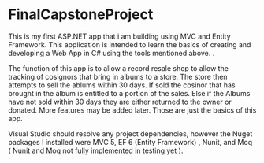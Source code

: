# FinalCapstoneProject

This is my first ASP.NET app that i am building using MVC and Entity Framework.
    This application is intended to learn the basics of creating and developing a
    Web App in C# using the tools mentioned above. .</p>

 The function of this app is to allow a record resale shop to allow the tracking of cosignors that bring in albums to a store.
    The store then attempts to sell the ablums within 30 days. If sold the cosinor that has brought in the album is entitled to a portion of the sales. 
    Else if the Albums have not sold within 30 days they are either returned to the owner or donated. More features may be added later. 
    Those are just the basics of this app. 

Visual Studio should resolve any project dependencies, however the Nuget packages I installed were 
MVC 5, EF 6 (Entity Framework) , Nunit, and Moq ( Nunit and Moq not fully implemented in testing yet ). 

